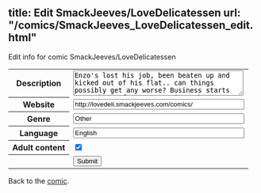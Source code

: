 title: Edit SmackJeeves/LoveDelicatessen
url: "/comics/SmackJeeves_LoveDelicatessen_edit.html"
---
Edit info for comic SmackJeeves/LoveDelicatessen

<form name="comic" action="http://gaepostmail.appspot.com/comic/" method="post">
<table class="comicinfo">
<tr>
<th>Description</th><td><textarea name="description" cols="40" rows="3">Enzo's lost his job, been beaten up and kicked out of his flat.. can things possibly get any worse? Business starts to perk up after Sora arrives, but can the girls keep their business and relationship running smoothly? The realities and complications of relationships start to surface as the Deli's problems seem to ebb away.. Love Delicatessen is NSFW with substance. Yaoi/Yuri and all the things in between.</textarea></td>
</tr>
<tr>
<th>Website</th><td><input type="text" name="url" value="http://lovedeli.smackjeeves.com/comics/" size="40"/></td>
</tr>
<tr>
<th>Genre</th><td><input type="text" name="genre" value="Other" size="40"/></td>
</tr>
<tr>
<th>Language</th><td><input type="text" name="language" value="English" size="40"/></td>
</tr>
<tr>
<th>Adult content</th><td><input type="checkbox" name="adult" value="adult" checked="checked"/></td>
</tr>
<tr>
<th></th><td>
<input type="hidden" name="comic" value="SmackJeeves_LoveDelicatessen" />
<input type="submit" name="submit" value="Submit" />
</td>
</tr>
</table>
</form>

Back to the [comic](SmackJeeves_LoveDelicatessen.html).
